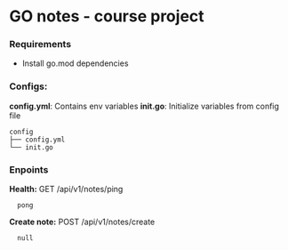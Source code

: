 # GO notes - course project

### Requirements
* Install go.mod dependencies

### Configs:
**config.yml**: Contains env variables
**init.go**: Initialize variables from config file
```
config
├── config.yml
└── init.go
```


### Enpoints
**Health:**
GET /api/v1/notes/ping

```
  pong
```

**Create note:**
POST /api/v1/notes/create
```
  null
```

